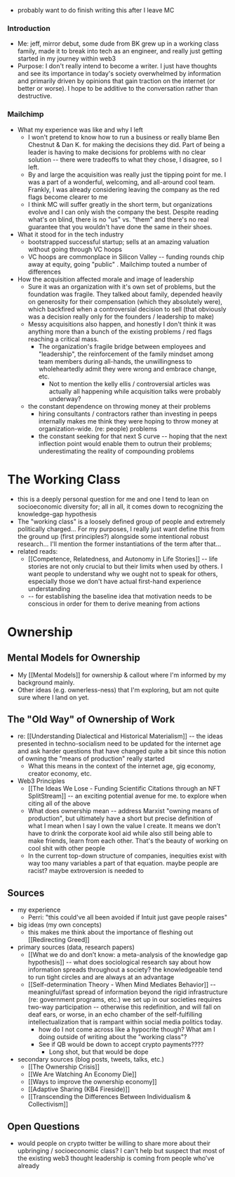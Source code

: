 - probably want to do finish writing this after I leave MC

### Introduction
 - Me: jeff, mirror debut, some dude from BK grew up in a working class family, made it to break into tech as an engineer, and really just getting started in my journey within web3
 - Purpose: I don't really intend to become a writer. I just have thoughts and see its importance in today's society overwhelmed by information and primarily driven by opinions that gain traction on the internet (or better or worse). I hope to be additive to the conversation rather than destructive.

### Mailchimp
 - What my experience was like and why I left
    - I won't pretend to know how to run a business or really blame Ben Chestnut & Dan K. for making the decisions they did. Part of being a leader is having to make decisions for problems with no clear solution -- there were tradeoffs to what they chose, I disagree, so I left. 
    - By and large the acquisition was really just the tipping point for me. I was a part of a wonderful, welcoming, and all-around cool team. Frankly, I was already considering leaving the company as the red flags become clearer to me
    - I think MC will suffer greatly in the short term, but organizations evolve and I can only wish the company the best. Despite reading what's on blind, there is no "us" vs. "them" and there's no real guarantee that you wouldn't have done the same in their shoes.
 - What it stood for in the tech industry
    - bootstrapped successful startup; sells at an amazing valuation without going through VC hoops
    - VC hoops are commonplace in Silicon Valley -- funding rounds chip away at equity, going "public" . Mailchimp touted a number of differences
 - How the acquisition affected morale and image of leadership
    - Sure it was an organization with it's own set of problems, but the foundation was fragile. They talked about family, depended heavily on generosity for their compensation (which they absolutely were), which backfired when a controversial decision to sell (that obviously was a decision really only for the founders / leadership to make)
    - Messy acquisitions also happen, and honestly I don't think it was anything more than a bunch of the existing problems / red flags reaching a critical mass. 
 	   - The organization's fragile bridge between employees and "leadership", the reinforcement of the family mindset among team members during all-hands, the unwillingness to wholeheartedly admit they were wrong and embrace change, etc.
 		   - Not to mention the kelly ellis / controversial articles was actually all happening while acquisition talks were probably underway?
    - the constant dependence on throwing money at their problems
 	   - hiring consultants / contractors rather than investing in peeps internally makes me think they were hoping to throw money at organization-wide. (re: people) problems
 	   - the constant seeking for that next S curve -- hoping that the next inflection point would enable them to outrun their problems; underestimating the reality of compounding problems

# The Working Class
- this is a deeply personal question for me and one I tend to lean on socioeconomic diversity for; all in all, it comes down to recognizing the knowledge-gap hypothesis
- The "working class" is a loosely defined group of people and extremely politically charged... For my purposes, I really just want define this from the ground up (first principles?) alongside some intentional robust research... I'll mention the former instantiations of the term after that...
- related reads: 
	- [[Competence, Relatedness, and Autonomy in Life Stories]] -- life stories are not only crucial to  but their limits when used by others. I want people to understand why we ought not to speak for others, especially those we don't have actual first-hand experience understanding
	- -- for establishing the baseline idea that motivation needs to be conscious in order for them to derive meaning from actions

# Ownership

## Mental Models for Ownership
 - My [[Mental Models]] for ownership & callout where I'm informed by my background mainly.
 - Other ideas (e.g. ownerless-ness) that I'm exploring, but am not quite sure where I land on yet.

## The "Old Way" of Ownership of Work
 - re: [[Understanding Dialectical and Historical Materialism]] -- the ideas presented in techno-socialism need to be updated for the internet age and ask harder questions that have changed quite a bit since this notion of owning the "means of production" really started
    - What this means in the context of the internet age, gig economy, creator economy, etc.
- Web3 Principles
    - [[The Ideas We Lose - Funding Scientific Citations through an NFT SplitStream]] -- an exciting potential avenue for me. to explore when citing all of the above
    - What does ownership mean -- address Marxist "owning means of production", but ultimately have a short but precise definition of what I mean when I say I own the value I create. It means we don't have to drink the corporate kool aid while also still being able to make friends, learn from each other. That's the beauty of working on cool shit with other people
    - In the current top-down structure of companies, inequities exist with way too many variables a part of that equation. maybe people are racist? maybe extroversion is needed to 

## Sources
 - my experience
    - Perri: "this could've all been avoided if Intuit just gave people raises"
 - big ideas (my own concepts)
    - this makes me think about the importance of fleshing out [[Redirecting Greed]]  
 - primary sources (data, research papers)
    - [[What we do and don’t know: a meta-analysis of the knowledge gap hypothesis]] -- what does sociological research say about how information spreads throughout a society? the knowledgeable tend to run tight circles and are always at an advantage
    - [[Self-determination Theory - When Mind Mediates Behavior]] -- meaningful/fast spread of information beyond the rigid infrastructure (re: government programs, etc.) we set up in our societies requires two-way participation -- otherwise this redefinition, and will fall on deaf ears, or worse, in an echo chamber of the self-fulfilling intellectualization that is rampant within social media politics today.
 	   - how do I not come across like a hypocrite though? What am I doing outside of writing about the "working class"?
 	   - See if QB would be down to accept crypto payments????
 		   - Long shot, but that would be dope
 - secondary sources (blog posts, tweets, talks, etc.)
    - [[The Ownership Crisis]]
    - [[We Are Watching An Economy Die]]
    - [[Ways to improve the ownership economy]]
    - [[Adaptive Sharing (KB4 Fireside)]]
    - [[Transcending the Differences Between Individualism & Collectivism]]
 
##  Open Questions
 - would people on crypto twitter be willing to share more about their upbringing / socioeconomic class? I can't help but suspect that most of the existing web3 thought leadership is coming from people who've already  


